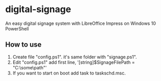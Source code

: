 # digital-signage
An easy digital signage system with LibreOffice Impress on Windows 10 PowerShell

## How to use

1. Create file "config.ps1". it's same folder with "signage.ps1".
1. Edit "config.ps1" add first line, '[string]$SignageFilePath = "C:\some\path"'
1. If you want to start on boot add task to taskschd.msc.